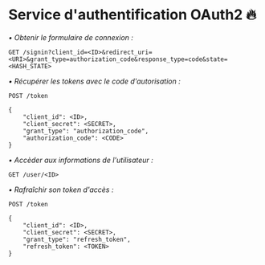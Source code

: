 # Service d'authentification OAuth2 🔥


*• Obtenir le formulaire de connexion :*
```
GET /signin?client_id=<ID>&redirect_uri=<URI>&grant_type=authorization_code&response_type=code&state=<HASH_STATE>
```

*• Récupérer les tokens avec le code d'autorisation :*
```
POST /token

{
    "client_id": <ID>,
    "client_secret": <SECRET>,
    "grant_type": "authorization_code",
    "authorization_code": <CODE>
}
```

*• Accèder aux informations de l'utilisateur :*
```
GET /user/<ID>
```

*• Rafraîchir son token d'accès :*
```
POST /token

{
    "client_id": <ID>,
    "client_secret": <SECRET>,
    "grant_type": "refresh_token",
    "refresh_token": <TOKEN>
}
```
